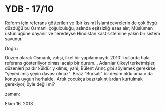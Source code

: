 # YDB - 17/10
Reform için referans gösterilen ve [bir kısım] İslami çevrelerin de çok övgü düzdüğü bu Osmanlı çoğulculuğu, aslında eşitsizliği esas alır; Müslüman üstünlüğüne dayanır ve neredeyse Hindistan kast sistemine yakın bir sistem savunur.

Doğru

Düzen olarak Osmanlı, vahşi, ilkel bir yapılanmaydı. 2010'li yıllarda hala referans gösteriliyor olması acaip bir durum... Adamlar ülkeyi terketmişler, düzenleri paldır küldür yıkılmış, yani, Bülent Arınç gibi söylemek gerekirse "şeyedilmiş şeyin davası olmaz". Biraz "Bursalı" bir deyim oldu ama o da konuya uygun herhalde.. Artık çocukça bazı takıntılardan kurtulmak gerekiyor, öyle değil mi?








zaman:

Ekim 16, 2013










